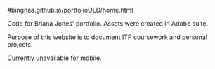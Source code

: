 #bingnaa.github.io/portfolioOLD/home.html

Code for Briana Jones' portfolio. Assets were created in Adobe suite.

Purpose of this website is to document ITP coursework and personal projects.

Currently unavailable for mobile.

